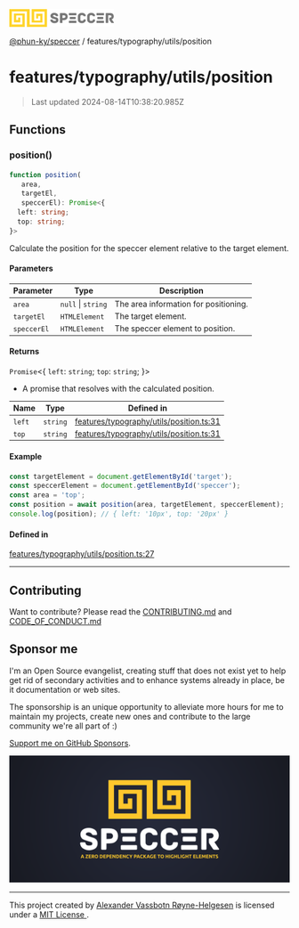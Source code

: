 <img alt="SPECCER logo" src="https://raw.githubusercontent.com/phun-ky/speccer/main/public/logo-speccer-horizontal-colored-package.svg?raw=true" style="max-height:32px;"/>

[@phun-ky/speccer](../../../README.md) / features/typography/utils/position

# features/typography/utils/position

> Last updated 2024-08-14T10:38:20.985Z

## Functions

### position()

```ts
function position(
   area, 
   targetEl, 
   speccerEl): Promise<{
  left: string;
  top: string;
}>
```

Calculate the position for the speccer element relative to the target element.

#### Parameters

| Parameter | Type | Description |
| ------ | ------ | ------ |
| `area` | `null` \| `string` | The area information for positioning. |
| `targetEl` | `HTMLElement` | The target element. |
| `speccerEl` | `HTMLElement` | The speccer element to position. |

#### Returns

`Promise`\<\{
  `left`: `string`;
  `top`: `string`;
 \}\>

- A promise that resolves with the calculated position.

| Name | Type | Defined in |
| ------ | ------ | ------ |
| `left` | `string` | [features/typography/utils/position.ts:31](https://github.com/phun-ky/speccer/blob/main/src/features/typography/utils/position.ts#L31) |
| `top` | `string` | [features/typography/utils/position.ts:31](https://github.com/phun-ky/speccer/blob/main/src/features/typography/utils/position.ts#L31) |

#### Example

```ts
const targetElement = document.getElementById('target');
const speccerElement = document.getElementById('speccer');
const area = 'top';
const position = await position(area, targetElement, speccerElement);
console.log(position); // { left: '10px', top: '20px' }
```

#### Defined in

[features/typography/utils/position.ts:27](https://github.com/phun-ky/speccer/blob/main/src/features/typography/utils/position.ts#L27)

***

## Contributing

Want to contribute? Please read the [CONTRIBUTING.md](https://github.com/phun-ky/speccer/blob/main/CONTRIBUTING.md) and [CODE_OF_CONDUCT.md](https://github.com/phun-ky/speccer/blob/main/CODE_OF_CONDUCT.md)

## Sponsor me

I'm an Open Source evangelist, creating stuff that does not exist yet to help get rid of secondary activities and to enhance systems already in place, be it documentation or web sites.

The sponsorship is an unique opportunity to alleviate more hours for me to maintain my projects, create new ones and contribute to the large community we're all part of :)

[Support me on GitHub Sponsors](https://github.com/sponsors/phun-ky).

![Speccer banner, with logo and slogan: A zero dependency package to highlight elements](https://github.com/phun-ky/speccer/blob/main/public/speccer-banner.png?raw=true)

***
<p class="ph">
  This project created by
  <a rel="noopener noreferrer" target="_blank" class="ph" href="http://phun-ky.net" property="cc:attributionName">
    Alexander Vassbotn Røyne-Helgesen</a>
  is licensed under a
  <a rel="noopener noreferrer" target="_blank" class="ph" href="https://choosealicense.com/licenses/mit/">
    MIT License </a>.
</p>
